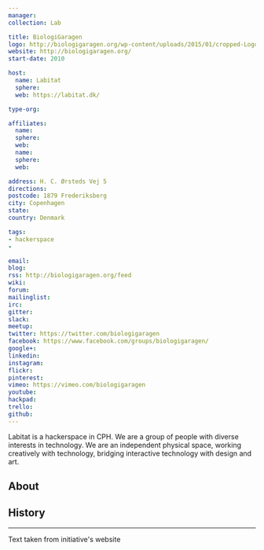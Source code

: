 ```yaml
---
manager:
collection: Lab

title: BiologiGaragen
logo: http://biologigaragen.org/wp-content/uploads/2015/01/cropped-Logo-black-no-text-70x70px.png
website: http://biologigaragen.org/
start-date: 2010

host:
  name: Labitat
  sphere:
  web: https://labitat.dk/

type-org:

affiliates:
  name:
  sphere:
  web:
  name:
  sphere:
  web:

address: H. C. Ørsteds Vej 5
directions:
postcode: 1879 Frederiksberg
city: Copenhagen
state:
country: Denmark

tags:
- hackerspace
-

email:
blog:
rss: http://biologigaragen.org/feed
wiki:
forum:
mailinglist:
irc:
gitter:
slack:
meetup:
twitter: https://twitter.com/biologigaragen
facebook: https://www.facebook.com/groups/biologigaragen/
google+:
linkedin:
instagram:
flickr:
pinterest:
vimeo: https://vimeo.com/biologigaragen
youtube:
hackpad:
trello:
github:
---
```

Labitat is a hackerspace in CPH. We are a group of people with diverse interests in technology. We are an independent physical space, working creatively with technology, bridging interactive technology with design and art.
## About

## History

---
Text taken from initiative's website
